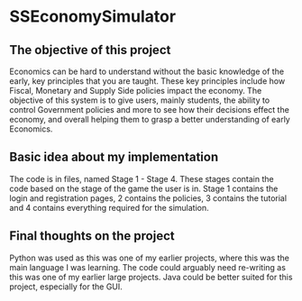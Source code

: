 # **SSEconomySimulator**

## **The objective of this project**
Economics can be hard to understand without the basic knowledge of the early, key principles that you are taught.
These key principles include how Fiscal, Monetary and Supply Side policies impact the economy.
The objective of this system is to give users, mainly students, the ability to control Government policies
and more to see how their decisions effect the economy, and overall helping them to grasp a better understanding
of early Economics.

## **Basic idea about my implementation**
The code is in files, named Stage 1 - Stage 4.
These stages contain the code based on the stage of the game the user is in.
Stage 1 contains the login and registration pages, 2 contains the policies, 3 contains the tutorial and 4 contains
everything required for the simulation.

## **Final thoughts on the project**
Python was used as this was one of my earlier projects, where this was the main language I was learning.
The code could arguably need re-writing as this was one of my earlier large projects.
Java could be better suited for this project, especially for the GUI.
